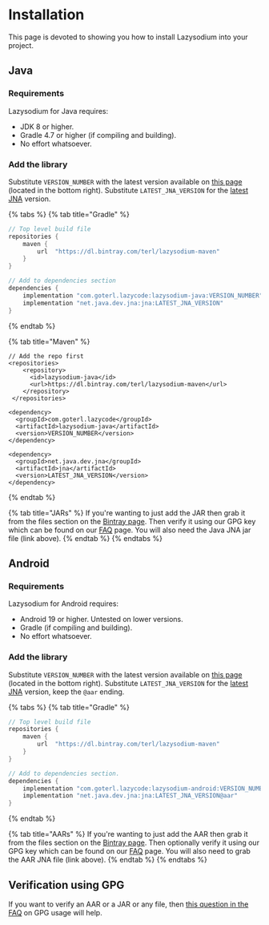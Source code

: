 # Installation

This page is devoted to showing you how to install Lazysodium into your project.

## Java

### Requirements

Lazysodium for Java requires:

* JDK 8 or higher.
* Gradle 4.7 or higher \(if compiling and building\).
* No effort whatsoever.

### Add the library

Substitute `VERSION_NUMBER` with the latest version available on [this page](https://bintray.com/terl/lazysodium-maven/lazysodium-java) \(located in the bottom right\). Substitute `LATEST_JNA_VERSION` for the [latest JNA](https://mvnrepository.com/artifact/net.java.dev.jna/jna) version.

{% tabs %}
{% tab title="Gradle" %}
```groovy
// Top level build file
repositories {
    maven {
        url  "https://dl.bintray.com/terl/lazysodium-maven"
    }
}

// Add to dependencies section
dependencies {
    implementation "com.goterl.lazycode:lazysodium-java:VERSION_NUMBER"
    implementation "net.java.dev.jna:jna:LATEST_JNA_VERSION"
}
```
{% endtab %}

{% tab title="Maven" %}
```markup
// Add the repo first
<repositories>
    <repository>
      <id>lazysodium-java</id>
      <url>https://dl.bintray.com/terl/lazysodium-maven</url>
    </repository>
 </repositories>

<dependency>
  <groupId>com.goterl.lazycode</groupId>
  <artifactId>lazysodium-java</artifactId>
  <version>VERSION_NUMBER</version>
</dependency>

<dependency>
  <groupId>net.java.dev.jna</groupId>
  <artifactId>jna</artifactId>
  <version>LATEST_JNA_VERSION</version>
</dependency>
```
{% endtab %}

{% tab title="JARs" %}
If you're wanting to just add the JAR then grab it from the files section on the [Bintray page](https://bintray.com/terl/lazysodium-maven/lazysodium-java/_latestVersion). Then verify it using our GPG key which can be found on our [FAQ](faq.md#how-do-i-verify-a-file-through-gpg) page. You will also need the Java JNA jar file \(link above\).
{% endtab %}
{% endtabs %}

## Android

### Requirements

Lazysodium for Android requires:

* Android 19 or higher. Untested on lower versions.
* Gradle \(if compiling and building\).
* No effort whatsoever.

### Add the library

Substitute `VERSION_NUMBER` with the latest version available on [this page](https://bintray.com/terl/lazysodium-maven/lazysodium-android) \(located in the bottom right\). Substitute `LATEST_JNA_VERSION` for the [latest JNA](https://mvnrepository.com/artifact/net.java.dev.jna/jna) version, keep the `@aar` ending.

{% tabs %}
{% tab title="Gradle" %}
```groovy
// Top level build file
repositories {
    maven {
        url  "https://dl.bintray.com/terl/lazysodium-maven"
    }
}

// Add to dependencies section.
dependencies {
    implementation "com.goterl.lazycode:lazysodium-android:VERSION_NUMBER@aar"
    implementation "net.java.dev.jna:jna:LATEST_JNA_VERSION@aar"
}
```
{% endtab %}

{% tab title="AARs" %}
If you're wanting to just add the AAR then grab it from the files section on the [Bintray page](https://bintray.com/terl/lazysodium-maven/lazysodium-android/_latestVersion). Then optionally verify it using our GPG key which can be found on our [FAQ](faq.md#how-do-i-verify-a-file-through-gpg) page. You will also need to grab the AAR JNA file \(link above\).
{% endtab %}
{% endtabs %}

## Verification using GPG

If you want to verify an AAR or a JAR or any file, then [this question in the FAQ](faq.md#how-do-i-verify-a-file-through-gpg) on GPG usage will help.

